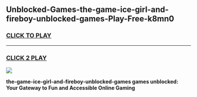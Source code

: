 
## Unblocked-Games-the-game-ice-girl-and-fireboy-unblocked-games-Play-Free-k8mn0
<h3>
<a href="https://premium76.site?title=the-game-ice-girl-and-fireboy-unblocked-games&ref=09A">CLICK TO PLAY</a></h3>
<hr>

<h3>
<a href="https://premium76.site?title=the-game-ice-girl-and-fireboy-unblocked-games&ref=09A">CLICK 2 PLAY</a>
  
</h3>

<a href="https://premium76.site?title=the-game-ice-girl-and-fireboy-unblocked-games&ref=09A"><img src="https://clearcache.store/games.png"></a>


**the-game-ice-girl-and-fireboy-unblocked-games games unblocked: Your Gateway to Fun and Accessible Online Gaming**
